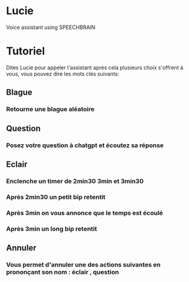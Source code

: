 # Lucie
Voice assistant using SPEECHBRAIN

# Tutoriel

Dites Lucie pour appeler l'assistant après cela plusieurs choix s'offrent à vous, vous pouvez dire les mots clés suivants:

## Blague
### Retourne une blague aléatoire

## Question
### Posez votre question à chatgpt et écoutez sa réponse

## Eclair
### Enclenche un timer de 2min30 3min et 3min30 
### Après 2min30 un petit bip retentit
### Après 3min on vous annonce que le temps est écoulé
### Après 3min un long bip retentit

## Annuler
### Vous permet d'annuler une des actions suivantes en prononçant son nom : éclair , question
